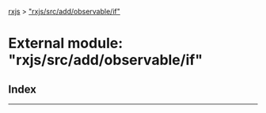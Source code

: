 [rxjs](../README.md) > ["rxjs/src/add/observable/if"](../modules/_rxjs_src_add_observable_if_.md)

# External module: "rxjs/src/add/observable/if"

## Index

---

